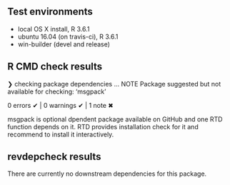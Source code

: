 ## Test environments
* local OS X install, R 3.6.1
* ubuntu 16.04 (on travis-ci), R 3.6.1
* win-builder (devel and release)

## R CMD check results

❯ checking package dependencies ... NOTE
  Package suggested but not available for checking: ‘msgpack’

0 errors ✔ | 0 warnings ✔ | 1 note ✖

msgpack is optional dpendent package available on GitHub and one RTD function depends on it. RTD provides installation check for it and recommend to install it interactively.

## revdepcheck results

There are currently no downstream dependencies for this package.
